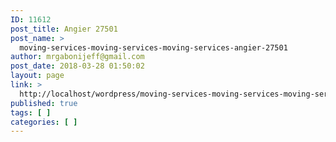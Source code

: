```yaml
---
ID: 11612
post_title: Angier 27501
post_name: >
  moving-services-moving-services-moving-services-angier-27501
author: mrgabonijeff@gmail.com
post_date: 2018-03-28 01:50:02
layout: page
link: >
  http://localhost/wordpress/moving-services-moving-services-moving-services-angier-27501/
published: true
tags: [ ]
categories: [ ]
---
```

